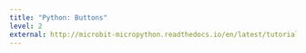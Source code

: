 ```yaml
---
title: "Python: Buttons"
level: 2
external: http://microbit-micropython.readthedocs.io/en/latest/tutorials/buttons.html
---
```

